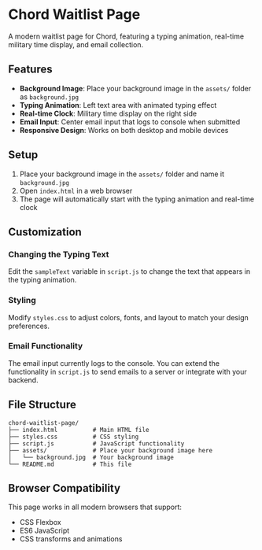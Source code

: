 # Chord Waitlist Page

A modern waitlist page for Chord, featuring a typing animation, real-time military time display, and email collection.

## Features

- **Background Image**: Place your background image in the `assets/` folder as `background.jpg`
- **Typing Animation**: Left text area with animated typing effect
- **Real-time Clock**: Military time display on the right side
- **Email Input**: Center email input that logs to console when submitted
- **Responsive Design**: Works on both desktop and mobile devices

## Setup

1. Place your background image in the `assets/` folder and name it `background.jpg`
2. Open `index.html` in a web browser
3. The page will automatically start with the typing animation and real-time clock

## Customization

### Changing the Typing Text
Edit the `sampleText` variable in `script.js` to change the text that appears in the typing animation.

### Styling
Modify `styles.css` to adjust colors, fonts, and layout to match your design preferences.

### Email Functionality
The email input currently logs to the console. You can extend the functionality in `script.js` to send emails to a server or integrate with your backend.

## File Structure

```
chord-waitlist-page/
├── index.html          # Main HTML file
├── styles.css          # CSS styling
├── script.js           # JavaScript functionality
├── assets/             # Place your background image here
│   └── background.jpg  # Your background image
└── README.md           # This file
```

## Browser Compatibility

This page works in all modern browsers that support:
- CSS Flexbox
- ES6 JavaScript
- CSS transforms and animations
